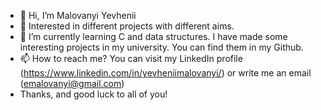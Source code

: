 - 👋 Hi, I’m Malovanyi Yevhenii
- 👀 Interested in different projects with different aims.
- 🌱 I’m currently learning C and data structures. I have made some interesting projects in my university. You can find them in my Github.
- 📫 How to reach me? You can visit my LinkedIn profile (https://www.linkedin.com/in/yevheniimalovanyi/) or write me an email (emalovanyi@gmail.com)
- Thanks, and good luck to all of you!
